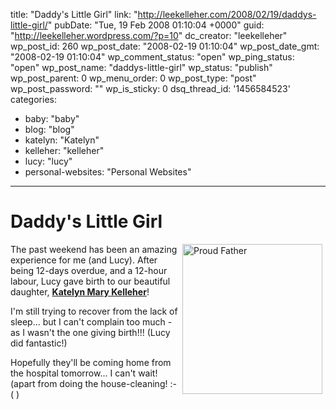 title: "Daddy's Little Girl"
link: "http://leekelleher.com/2008/02/19/daddys-little-girl/"
pubDate: "Tue, 19 Feb 2008 01:10:04 +0000"
guid: "http://leekelleher.wordpress.com/?p=10"
dc_creator: "leekelleher"
wp_post_id: 260
wp_post_date: "2008-02-19 01:10:04"
wp_post_date_gmt: "2008-02-19 01:10:04"
wp_comment_status: "open"
wp_ping_status: "open"
wp_post_name: "daddys-little-girl"
wp_status: "publish"
wp_post_parent: 0
wp_menu_order: 0
wp_post_type: "post"
wp_post_password: ""
wp_is_sticky: 0
dsq_thread_id: '1456584523'
categories:
  - baby: "baby"
  - blog: "blog"
  - katelyn: "Katelyn"
  - kelleher: "kelleher"
  - lucy: "lucy"
  - personal-websites: "Personal Websites"

---

# Daddy's Little Girl

<a href="http://www.flickr.com/photos/leekelleher/2270392901/" title="Proud Father by leekelleher, on Flickr"><img src="http://farm3.static.flickr.com/2317/2270392901_6cb20caf5e_m.jpg" alt="Proud Father" style="float:right;margin:0 5px;" height="240" width="224" /></a> The past weekend has been an amazing experience for me (and Lucy).  After being 12-days overdue, and a 12-hour labour, Lucy gave birth to our beautiful daughter, <b><a href="http://www.lee-and-lucy.com/travelblog/2008/02/18/katelyn-mary-kelleher/">Katelyn Mary Kelleher</a></b>!

I'm still trying to recover from the lack of sleep... but I can't complain too much - as I wasn't the one giving birth!!! (Lucy did fantastic!)

Hopefully they'll be coming home from the hospital tomorrow... I can't wait! (apart from doing the house-cleaning! :-( )